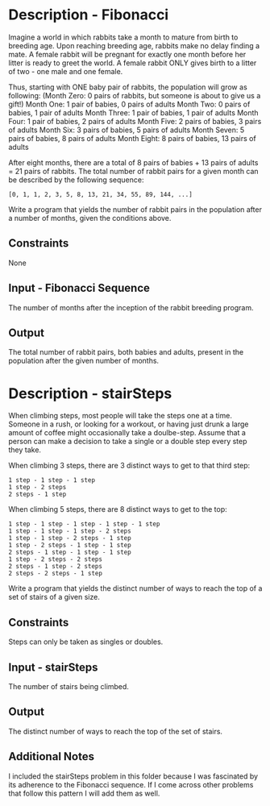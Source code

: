 # Description - Fibonacci
Imagine a world in which rabbits take a month to mature from birth to breeding age.
Upon reaching breeding age, rabbits make no delay finding a mate.
A female rabbit will be pregnant for exactly one month before her litter is ready to greet the world.
A female rabbit ONLY gives birth to a litter of two - one male and one female.

Thus, starting with ONE baby pair of rabbits, the population will grow as following:
(Month Zero:   0 pairs of rabbits, but someone is about to give us a gift!)
Month One:    1 pair of babies, 0 pairs of adults
Month Two:    0 pairs of babies, 1 pair of adults
Month Three:  1 pair of babies, 1 pair of adults
Month Four:   1 pair of babies, 2 pairs of adults
Month Five:   2 pairs of babies, 3 pairs of adults
Month Six:    3 pairs of babies, 5 pairs of adults
Month Seven:  5 pairs of babies, 8 pairs of adults
Month Eight:  8 pairs of babies, 13 pairs of adults

After eight months, there are a total of 8 pairs of babies + 13 pairs of adults = 21 pairs of rabbits.
The total number of rabbit pairs for a given month can be described by the following sequence:
```
[0, 1, 1, 2, 3, 5, 8, 13, 21, 34, 55, 89, 144, ...]
```

Write a program that yields the number of rabbit pairs in the population after a number of months, given the conditions above.

## Constraints
None

## Input - Fibonacci Sequence
The number of months after the inception of the rabbit breeding program.

## Output
The total number of rabbit pairs, both babies and adults, present in the population after the given number of months.



# Description - stairSteps
When climbing steps, most people will take the steps one at a time. Someone in a rush, or looking for a workout, or having just drunk a large amount of coffee might occasionally take a doulbe-step. Assume that a person can make a decision to take a single or a double step every step they take.

When climbing 3 steps, there are 3 distinct ways to get to that third step:
```
1 step - 1 step - 1 step
1 step - 2 steps
2 steps - 1 step
```

When climbing 5 steps, there are 8 distinct ways to get to the top:
```
1 step - 1 step - 1 step - 1 step - 1 step
1 step - 1 step - 1 step - 2 steps
1 step - 1 step - 2 steps - 1 step
1 step - 2 steps - 1 step - 1 step
2 steps - 1 step - 1 step - 1 step
1 step - 2 steps - 2 steps
2 steps - 1 step - 2 steps
2 steps - 2 steps - 1 step
```

Write a program that yields the distinct number of ways to reach the top of a set of stairs of a given size.

## Constraints
Steps can only be taken as singles or doubles.

## Input - stairSteps
The number of stairs being climbed.

## Output
The distinct number of ways to reach the top of the set of stairs.

## Additional Notes
I included the stairSteps problem in this folder because I was fascinated by its adherence to the Fibonacci sequence. If I come across other problems that follow this pattern I will add them as well.